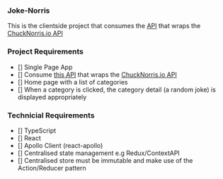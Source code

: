 ### Joke-Norris
This is the clientside project that consumes the [API]() that wraps the [ChuckNorris.io API](https://api.chucknorris.io)	

### Project Requirements	
- [] Single Page App
- [] Consume [this API]() that wraps the [ChuckNorris.io API](https://api.chucknorris.io)	
- [] Home page with a list of categories
- [] When a category is clicked, the category detail (a random joke) is displayed appropriately	

### Technicial Requirements	
- [] TypeScript
- [] React	
- [] Apollo Client (react-apollo)	
- [] Centralised state management e.g Redux/ContextAPI
- [] Centralised store must be immutable and make use of the Action/Reducer pattern